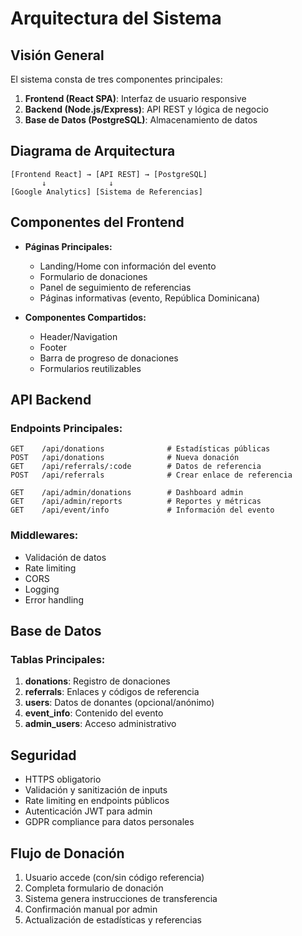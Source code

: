 # Arquitectura del Sistema

## Visión General

El sistema consta de tres componentes principales:

1. **Frontend (React SPA)**: Interfaz de usuario responsive
2. **Backend (Node.js/Express)**: API REST y lógica de negocio  
3. **Base de Datos (PostgreSQL)**: Almacenamiento de datos

## Diagrama de Arquitectura

```
[Frontend React] → [API REST] → [PostgreSQL]
       ↓              ↓
[Google Analytics] [Sistema de Referencias]
```

## Componentes del Frontend

- **Páginas Principales:**
  - Landing/Home con información del evento
  - Formulario de donaciones
  - Panel de seguimiento de referencias
  - Páginas informativas (evento, República Dominicana)

- **Componentes Compartidos:**
  - Header/Navigation
  - Footer
  - Barra de progreso de donaciones
  - Formularios reutilizables

## API Backend

### Endpoints Principales:

```
GET    /api/donations              # Estadísticas públicas
POST   /api/donations              # Nueva donación
GET    /api/referrals/:code        # Datos de referencia
POST   /api/referrals              # Crear enlace de referencia

GET    /api/admin/donations        # Dashboard admin
GET    /api/admin/reports          # Reportes y métricas
GET    /api/event/info             # Información del evento
```

### Middlewares:
- Validación de datos
- Rate limiting
- CORS
- Logging
- Error handling

## Base de Datos

### Tablas Principales:

1. **donations**: Registro de donaciones
2. **referrals**: Enlaces y códigos de referencia  
3. **users**: Datos de donantes (opcional/anónimo)
4. **event_info**: Contenido del evento
5. **admin_users**: Acceso administrativo

## Seguridad

- HTTPS obligatorio
- Validación y sanitización de inputs
- Rate limiting en endpoints públicos
- Autenticación JWT para admin
- GDPR compliance para datos personales

## Flujo de Donación

1. Usuario accede (con/sin código referencia)
2. Completa formulario de donación
3. Sistema genera instrucciones de transferencia
4. Confirmación manual por admin
5. Actualización de estadísticas y referencias